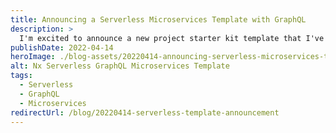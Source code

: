 ```yaml
---
title: Announcing a Serverless Microservices Template with GraphQL
description: >
  I'm excited to announce a new project starter kit template that I've been developing for a while. Let me tour you through the repository and the decisions that have been made.
publishDate: 2022-04-14
heroImage: ./blog-assets/20220414-announcing-serverless-microservices-template.webp
alt: Nx Serverless GraphQL Microservices Template
tags:
  - Serverless
  - GraphQL
  - Microservices
redirectUrl: /blog/20220414-serverless-template-announcement
---
```

